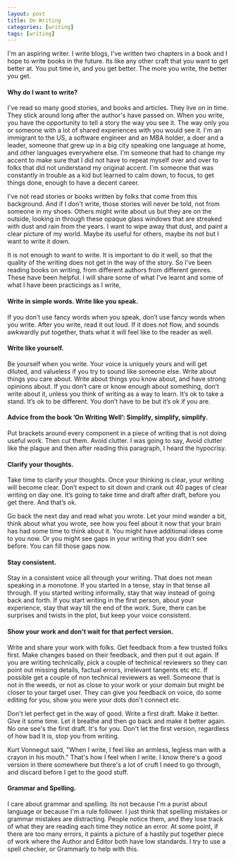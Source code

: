 ```yaml
---
layout: post
title: On Writing
categories: [writing]
tags: [writing]
---
```


I'm an aspiring writer. I write blogs, I've written two chapters in a book and I hope to write books in the future. Its like any other craft that you want to get better at. You put time in, and you get better. The more you write, the better you get.

#### Why do I want to write?

I've read so many good stories, and books and articles. They live on in time. They stick around long after the author's have passed on. When you write, you have the opportunity to tell a story the way you see it. The way only you or someone with a lot of shared experiences with you would see it. I'm an immigrant to the US, a software engineer and an MBA holder, a doer and a leader, someone that grew up in a big city speaking one language at home, and other languages everywhere else. I'm someone that had to change my accent to make sure that I did not have to repeat myself over and over to folks that did not understand my original accent. I'm someone that was constantly in trouble as a kid but learned to calm down, to focus, to get things done, enough to have a decent career. 

I've not read stories or books written by folks that come from this background. And if I don't write, those stories will never be told, not from someone in my shoes. Others might write about us but they are on the outside, looking in through these opaque glass windows that are streaked with dust and rain from the years. I want to wipe away that dust, and paint a clear picture of my world. Maybe its useful for others, maybe its not but I want to write it down.

It is not enough to want to write. It is important to do it well, so that the quality of the writing does not get in the way of the story. So I've been reading books on writing, from different authors from different genres. These have been helpful. I will share some of what I've learnt and some of what I have been practicings as I write,

#### Write in simple words. Write like you speak. 
If you don’t use fancy words when you speak, don’t use fancy words when you write. After you write, read it out loud. If it does not flow, and sounds awkwardly put together, thats what it will feel like to the reader as well.

#### Write like yourself. 
Be yourself when you write. Your voice is uniquely yours and will get diluted, and valueless if you try to sound like someone else. Write about things you care about. Write about things you know about, and have strong opinions about. If you don’t care or know enough about something, don’t write about it, unless you think of writing as a way to learn. It’s ok to take a stand. It’s ok to be different. You don’t have to be but it’s ok if you are.

#### Advice from the book ’On Writing Well’: Simplify, simplify, simplify.
Put brackets around every component in a piece of writing that is not doing useful work. Then cut them. Avoid clutter. I was going to say, Avoid clutter like the plague and then after reading this paragraph, I heard the hypocrisy. 

#### Clarify your thoughts.
Take time to clarify your thoughts. Once your thinking is clear, your writing will become clear. Don’t expect to sit down and crank out 40 pages of clear writing on day one. It’s going to take time and draft after draft, before you get there. And that’s ok.

Go back the next day and read what you wrote. Let your mind wander a bit, think about what you wrote, see how you feel about it now that your brain has had some time to think about it. You might have additional ideas come to you now. Or you might see gaps in your writing that you didn’t see before. You can fill those gaps now.

#### Stay consistent.
Stay in a consistent voice all through your writing. That does not mean speaking in a monotone. If you started in a tense, stay in that tense all through. If you started writing informally, stay that way instead of going back and forth. If you start writing in the first person, about your experience, stay that way till the end of the work.
Sure, there can be surprises and twists in the plot, but keep your voice consistent.

#### Show your work and don't wait for that perfect version.
Write and share your work with folks. Get feedback from a few trusted folks first. Make changes based on their feedback, and then put it out again. If you are writing technically, pick a couple of technical reviewers so they can point out missing details, factual errors, irrelevant tangents etc etc. If possible get a couple of non technical reviewers as well. Someone that is not in the weeds, or not as close to your work or your domain but might be closer to your target user. They can give you feedback on voice, do some editing for you, show you were your dots don't connect etc.

Don't let perfect get in the way of good. Write a first draft. Make it better. Give it some time. Let it breathe and then go back and make it better again. No one see's the first draft. It's for you. Don't let the first version, regardless of how bad it is, stop you from writing.

Kurt Vonnegut said, "When I write, I feel like an armless, legless man with a crayon in his mouth." That's how I feel when I write. I know there's a good version in there somewhere but there's a lot of cruft I need to go through, and discard before I get to the good stuff.

#### Grammar and Spelling.
I care about grammar and spelling. Its not because I'm a purist about language or because I'm a rule follower. I just think that spelling mistakes or grammar mistakes are distracting. People notice them, and they lose track of what they are reading each time they notice an error. At some point, if there are too many errors, it paints a picture of a hastily put together piece of work where the Author and Editor both have low standards. I try to use a spell checker, or Grammarly to help with this. 
